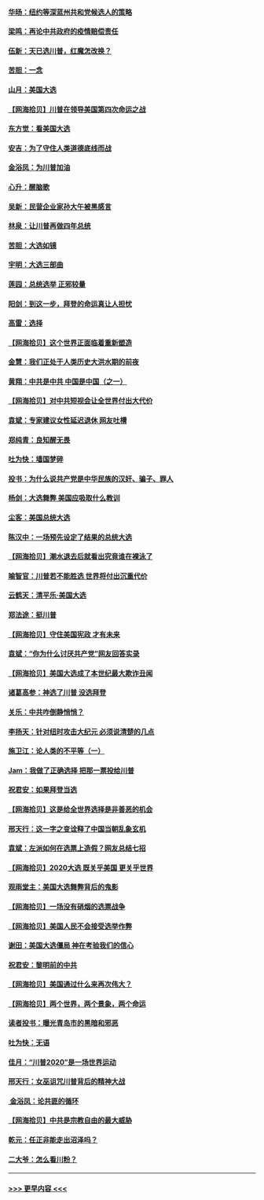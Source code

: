 #### [华旸：纽约等深蓝州共和党候选人的策略](../pages/nsc993/n12554309.md?t=11170651) 
#### [梁鸣：再论中共政府的疫情赔偿责任](../pages/nsc993/n12553012.md?t=11170651) 
#### [伍新：天已选川普，红魔怎改换？](../pages/nsc993/n12552970.md?t=11170651) 
#### [苦胆：一念](../pages/nsc993/n12552957.md?t=11170651) 
#### [山月：美国大选](../pages/nsc993/n12552446.md?t=11170651) 
#### [【网海拾贝】川普在领导美国第四次命运之战](../pages/nsc993/n12551973.md?t=11170651) 
#### [东方觉：看美国大选](../pages/nsc993/n12551647.md?t=11170651) 
#### [安吉：为了守住人类道德底线而战](../pages/nsc993/n12551111.md?t=11170651) 
#### [金浴凤：为川普加油](../pages/nsc993/n12551085.md?t=11170651) 
#### [心升：醒脑歌](../pages/nsc993/n12550984.md?t=11170651) 
#### [吴新：民营企业家孙大午被黑感言](../pages/nsc993/n12550656.md?t=11170651) 
#### [林泉：让川普再做四年总统](../pages/nsc993/n12550640.md?t=11170651) 
#### [苦胆：大选如镜](../pages/nsc993/n12550630.md?t=11170651) 
#### [宇明：大选三部曲](../pages/nsc993/n12550603.md?t=11170651) 
#### [莲园：总统选举 正邪较量](../pages/nsc993/n12550594.md?t=11170651) 
#### [阳剑：到这一步，拜登的命运真让人担忧](../pages/nsc993/n12549093.md?t=11170651) 
#### [高雷：选择](../pages/nsc993/n12549087.md?t=11170651) 
#### [【网海拾贝】这个世界正面临着重新塑造](../pages/nsc993/n12548326.md?t=11170651) 
#### [金慧：我们正处于人类历史大洪水期的前夜](../pages/nsc993/n12547914.md?t=11170651) 
#### [黄翔：中共是中共 中国是中国（之一）](../pages/nsc993/n12547576.md?t=11170651) 
#### [【网海拾贝】对中共短视会让全世界付出大代价](../pages/nsc993/n12546043.md?t=11170651) 
#### [袁斌：专家建议女性延迟退休 网友吐槽](../pages/nsc993/n12545424.md?t=11170651) 
#### [郑纯青：良知醒无畏](../pages/nsc993/n12545394.md?t=11170651) 
#### [吐为快：墙国梦碎](../pages/nsc993/n12545309.md?t=11170651) 
#### [投书：为什么说共产党是中华民族的汉奸、骗子、罪人](../pages/nsc993/n12545089.md?t=11170651) 
#### [杨剑：大选舞弊 美国应吸取什么教训](../pages/nsc993/n12543937.md?t=11170651) 
#### [尘客：美国总统大选](../pages/nsc993/n12543828.md?t=11170651) 
#### [陈汉中：一场预先设定了结果的总统大选](../pages/nsc993/n12543564.md?t=11170651) 
#### [【网海拾贝】潮水退去后就看出究竟谁在裸泳了](../pages/nsc993/n12543321.md?t=11170651) 
#### [喻智官：川普若不能胜选 世界将付出沉重代价](../pages/nsc993/n12541352.md?t=11170651) 
#### [云鹤天：清平乐‧美国大选](../pages/nsc993/n12540916.md?t=11170651) 
#### [郑法途：挺川普](../pages/nsc993/n12540898.md?t=11170651) 
#### [【网海拾贝】守住美国宪政 才有未来](../pages/nsc993/n12540423.md?t=11170651) 
#### [袁斌：“你为什么讨厌共产党”网友回答实录](../pages/nsc993/n12540208.md?t=11170651) 
#### [【网海拾贝】美国大选成了本世纪最大欺诈丑闻](../pages/nsc993/n12538029.md?t=11170651) 
#### [诸葛高参：神选了川普 没选拜登](../pages/nsc993/n12537664.md?t=11170651) 
#### [关乐：中共咋倒静悄悄？](../pages/nsc993/n12537615.md?t=11170651) 
#### [李扬天：针对纽时攻击大纪元 必须说清楚的几点](../pages/nsc993/n12536001.md?t=11170651) 
#### [施卫江：论人类的不平等（一）](../pages/nsc993/n12535700.md?t=11170651) 
#### [Jam：我做了正确选择 把那一票投给川普](../pages/nsc993/n12535743.md?t=11170651) 
#### [祝君安：如果拜登当选](../pages/nsc993/n12535726.md?t=11170651) 
#### [【网海拾贝】这是给全世界选择是非善恶的机会](../pages/nsc993/n12535061.md?t=11170651) 
#### [邢天行：这一字之变诠释了中国当朝乱象玄机](../pages/nsc993/n12533446.md?t=11170651) 
#### [袁斌：左派如何在选票上造假？网友总结七招](../pages/nsc993/n12533180.md?t=11170651) 
#### [【网海拾贝】2020大选 既关乎美国 更关乎世界](../pages/nsc993/n12533161.md?t=11170651) 
#### [观雨堂主：美国大选舞弊背后的鬼影](../pages/nsc993/n12533153.md?t=11170651) 
#### [【网海拾贝】一场没有硝烟的选票战争](../pages/nsc993/n12531883.md?t=11170651) 
#### [【网海拾贝】美国人民不会接受选举作弊](../pages/nsc993/n12528850.md?t=11170651) 
#### [谢田：美国大选僵局 神在考验我们的信心](../pages/nsc993/n12527932.md?t=11170651) 
#### [祝君安：黎明前的中共](../pages/nsc993/n12524071.md?t=11170651) 
#### [【网海拾贝】美国通过什么来再次伟大？](../pages/nsc993/n12523844.md?t=11170651) 
#### [【网海拾贝】两个世界，两个景象，两个命运](../pages/nsc993/n12521419.md?t=11170651) 
#### [读者投书：曝光青岛市的黑暗和邪恶](../pages/nsc993/n12520988.md?t=11170651) 
#### [吐为快：无语](../pages/nsc993/n12518588.md?t=11170651) 
#### [佳月：“川普2020”是一场世界运动](../pages/nsc993/n12518581.md?t=11170651) 
#### [邢天行：女巫诅咒川普背后的精神大战](../pages/nsc993/n12517257.md?t=11170651) 
#### [ 金浴凤：论共匪的循环](../pages/nsc993/n12517133.md?t=11170651) 
#### [【网海拾贝】中共是宗教自由的最大威胁](../pages/nsc993/n12516879.md?t=11170651) 
#### [乾元：任正非能走出沼泽吗？](../pages/nsc993/n12515831.md?t=11170651) 
#### [二大爷：怎么看川粉？](../pages/nsc993/n12515820.md?t=11170651) 

----
#### [ >>> 更早内容 <<< ](../indexes/nsc993-earlier.md)
